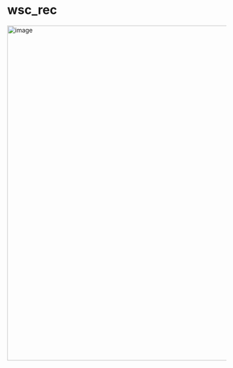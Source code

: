 # wsc_rec
<img width="772" alt="image" src="https://user-images.githubusercontent.com/98574985/188953309-8c2b3549-1eb2-4985-94a2-466444613782.png">

